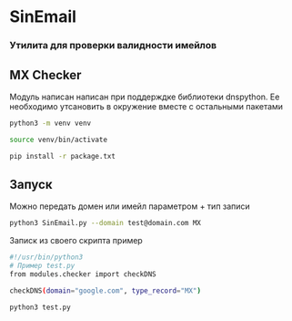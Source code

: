 # SinEmail
### Утилита для проверки валидности имейлов

## MX Checker
Модуль написан написан при поддерждке библиотеки dnspython. Ее необходимо утсановить в окружение вместе с остальными пакетами
```sh
python3 -m venv venv

source venv/bin/activate

pip install -r package.txt
```
## Запуск
Можно передать домен или имейл параметром + тип записи
```sh
python3 SinEmail.py --domain test@domain.com MX
```
Записк из своего скрипта пример
```sh
#!/usr/bin/python3
# Пример test.py
from modules.checker import checkDNS

checkDNS(domain="google.com", type_record="MX")
```
```sh
python3 test.py
```


